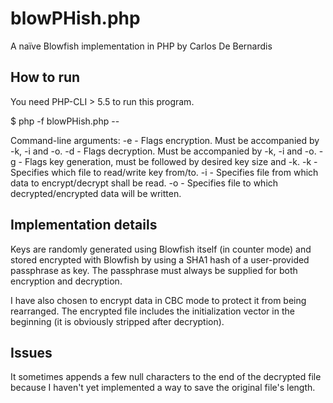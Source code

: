 blowPHish.php
=============

A naïve Blowfish implementation in PHP
by Carlos De Bernardis


## How to run
You need PHP-CLI > 5.5 to run this program.

$ php -f blowPHish.php -- <args>

Command-line arguments:
-e - Flags encryption. Must be accompanied by -k, -i and -o.
-d - Flags decryption. Must be accompanied by -k, -i and -o.
-g <size> - Flags key generation, must be followed by desired key size and -k.
-k <keyfile> - Specifies which file to read/write key from/to.
-i <infile> - Specifies file from which data to encrypt/decrypt shall be read.
-o <outfile> - Specifies file to which decrypted/encrypted data will be written.

## Implementation details
Keys are randomly generated using Blowfish itself (in counter mode) and stored
encrypted with Blowfish by using a SHA1 hash of a user-provided passphrase as
key. The passphrase must always be supplied for both encryption and decryption.

I have also chosen to encrypt data in CBC mode to protect it from being
rearranged. The encrypted file includes the initialization vector in the
beginning (it is obviously stripped after decryption).


## Issues
It sometimes appends a few null characters to the end of the decrypted file
because I haven't yet implemented a way to save the original file's length.
